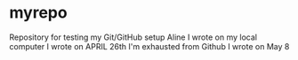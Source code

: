 # myrepo
Repository for testing my Git/GitHub setup
Aline I wrote on my local computer
I wrote on APRIL 26th
I'm exhausted from Github
I wrote on May 8
